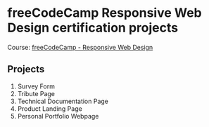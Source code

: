 # freeCodeCamp Responsive Web Design certification projects

Course: [freeCodeCamp - Responsive Web Design](https://www.freecodecamp.org/learn/2022/responsive-web-design/)

## Projects

1. Survey Form
2. Tribute Page
3. Technical Documentation Page
4. Product Landing Page
5. Personal Portfolio Webpage
